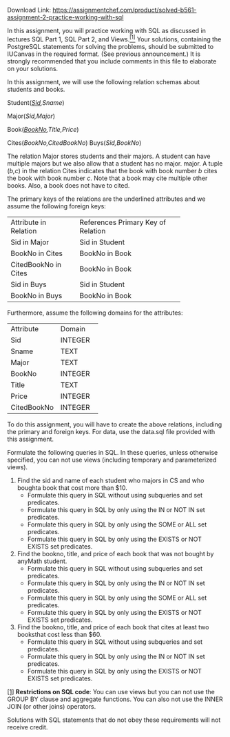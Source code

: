 Download Link: https://assignmentchef.com/product/solved-b561-assignment-2-practice-working-with-sql
<br>



In this assignment, you will practice working with SQL as discussed in lectures SQL Part 1, SQL Part 2, and Views.<a href="#_ftn1" name="_ftnref1"><sup>[1]</sup></a> Your solutions, containing the PostgreSQL statements for solving the problems, should be submitted to IUCanvas in the required format. (See previous announcement.) It is strongly recommended that you include comments in this file to elaborate on your solutions.

In this assignment, we will use the following relation schemas about students and books.

Student(<em><u>Sid</u>,Sname</em>)

Major(<em>Sid,Major</em>)

Book(<em><u>BookNo</u>,Title,Price</em>)

Cites(<em>BookNo,CitedBookNo</em>) Buys(<em>Sid,BookNo</em>)

The relation Major stores students and their majors. A student can have multiple majors but we also allow that a student has no major. major. A tuple (<em>b,c</em>) in the relation Cites indicates that the book with book number <em>b </em>cites the book with book number <em>c</em>. Note that a book may cite multiple other books. Also, a book does not have to cited.

The primary keys of the relations are the underlined attributes and we assume the following foreign keys:

<table width="0">

 <tbody>

  <tr>

   <td width="144">Attribute in Relation</td>

   <td width="226">References Primary Key of Relation</td>

  </tr>

  <tr>

   <td width="144">Sid in Major</td>

   <td width="226">Sid in Student</td>

  </tr>

  <tr>

   <td width="144">BookNo in Cites</td>

   <td width="226">BookNo in Book</td>

  </tr>

  <tr>

   <td width="144">CitedBookNo in Cites</td>

   <td width="226">BookNo in Book</td>

  </tr>

  <tr>

   <td width="144">Sid in Buys</td>

   <td width="226">Sid in Student</td>

  </tr>

  <tr>

   <td width="144">BookNo in Buys</td>

   <td width="226">BookNo in Book</td>

  </tr>

 </tbody>

</table>

Furthermore, assume the following domains for the attributes:

<table width="0">

 <tbody>

  <tr>

   <td width="94">Attribute</td>

   <td width="79">Domain</td>

  </tr>

  <tr>

   <td width="94">Sid</td>

   <td width="79">INTEGER</td>

  </tr>

  <tr>

   <td width="94">Sname</td>

   <td width="79">TEXT</td>

  </tr>

  <tr>

   <td width="94">Major</td>

   <td width="79">TEXT</td>

  </tr>

  <tr>

   <td width="94">BookNo</td>

   <td width="79">INTEGER</td>

  </tr>

  <tr>

   <td width="94">Title</td>

   <td width="79">TEXT</td>

  </tr>

  <tr>

   <td width="94">Price</td>

   <td width="79">INTEGER</td>

  </tr>

  <tr>

   <td width="94">CitedBookNo</td>

   <td width="79">INTEGER</td>

  </tr>

 </tbody>

</table>

To do this assignment, you will have to create the above relations, including the primary and foreign keys. For data, use the data.sql file provided with this assignment.

Formulate the following queries in SQL. In these queries, unless otherwise specified, you can not use views (including temporary and parameterized views).

<ol>

 <li>Find the sid and name of each student who majors in CS and who boughta book that cost more than $10.

  <ul>

   <li>Formulate this query in SQL without using subqueries and set predicates.</li>

   <li>Formulate this query in SQL by only using the IN or NOT IN set predicates.</li>

   <li>Formulate this query in SQL by only using the SOME or ALL set predicates.</li>

   <li>Formulate this query in SQL by only using the EXISTS or NOT EXISTS set predicates.</li>

  </ul></li>

 <li>Find the bookno, title, and price of each book that was not bought by anyMath student.

  <ul>

   <li>Formulate this query in SQL without using subqueries and set predicates.</li>

   <li>Formulate this query in SQL by only using the IN or NOT IN set predicates.</li>

   <li>Formulate this query in SQL by only using the SOME or ALL set predicates.</li>

   <li>Formulate this query in SQL by only using the EXISTS or NOT EXISTS set predicates.</li>

  </ul></li>

 <li>Find the bookno, title, and price of each book that cites at least two booksthat cost less than $60.

  <ul>

   <li>Formulate this query in SQL without using subqueries and set predicates.</li>

   <li>Formulate this query in SQL by only using the IN or NOT IN set predicates.</li>

   <li>Formulate this query in SQL by only using the EXISTS or NOT EXISTS set predicates.</li>

  </ul></li>

</ol>

<a href="#_ftnref1" name="_ftn1">[1]</a> <strong>Restrictions on SQL code</strong>: You can use views but you can not use the GROUP BY clause and aggregate functions. You can also not use the INNER JOIN (or other joins) operators.

Solutions with SQL statements that do not obey these requirements will not receive credit.